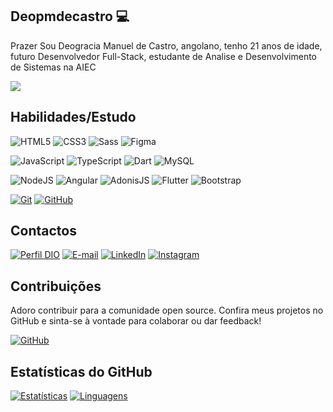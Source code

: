
## Deopmdecastro 💻
Prazer Sou Deogracia Manuel de Castro, angolano, tenho 21 anos de idade, futuro Desenvolvedor Full-Stack, estudante de Analise e Desenvolvimento de Sistemas na AIEC

<a href="https://visitorbadge.io/status?path=https%3A%2F%2Fgithub.com%2Fdeopmdecastro">
    <img src="https://api.visitorbadge.io/api/combined?path=https%3A%2F%2Fgithub.com%2Fdeopmdecastro&label=Visitantes%20(HOJE%2FTotal)&labelColor=%2360a7e0&countColor=%2360a7e0&labelStyle=upper" />
</a>


## Habilidades/Estudo

![HTML5](https://img.shields.io/badge/HTML5-E34F26?style=for-the-badge&logo=html5&logoColor=white)
![CSS3](https://img.shields.io/badge/CSS3-000?style=for-the-badge&logo=css3&logoColor=E94D5F)
![Sass](https://img.shields.io/badge/Sass-000?style=for-the-badge&logo=sass)
![Figma](https://img.shields.io/badge/figma-%23F24E1E.svg?style=for-the-badge&logo=figma&logoColor=white)

![JavaScript](https://img.shields.io/badge/JavaScript-000?style=for-the-badge&logo=javascript&logoColor=30A3DC)
![TypeScript](https://img.shields.io/badge/TypeScript-007ACC?style=for-the-badge&logo=typescript&logoColor=white)
![Dart](https://img.shields.io/badge/Dart-0175C2?style=for-the-badge&logo=dart&logoColor=white)
![MySQL](https://img.shields.io/badge/mysql-%2300f.svg?style=for-the-badge&logo=mysql&logoColor=white)

![NodeJS](https://img.shields.io/badge/node.js-6DA55F?style=for-the-badge&logo=node.js&logoColor=white)
![Angular](https://img.shields.io/badge/Angular-DD0031?style=for-the-badge&logo=angular&logoColor=white)
![AdonisJS](https://img.shields.io/badge/adonisjs-%23220052.svg?style=for-the-badge&logo=adonisjs&logoColor=white)
![Flutter](https://img.shields.io/badge/Flutter-02569B?style=for-the-badge&logo=flutter&logoColor=white)
![Bootstrap](https://img.shields.io/badge/-boostrap-0D1117?style=for-the-badge&logo=bootstrap&labelColor=0D1117)

[![Git](https://img.shields.io/badge/Git-000?style=for-the-badge&logo=git&logoColor=E94D5F)](https://git-scm.com/doc)
[![GitHub](https://img.shields.io/badge/GitHub-000?style=for-the-badge&logo=github&logoColor=30A3DC)](https://docs.github.com/)




## Contactos


[![Perfil DIO](https://img.shields.io/badge/-Meu%20Perfil%20na%20DIO-60a7e0?style=for-the-badge)](https://web.dio.me/users/deopmdecastro?tab=achievements)
[![E-mail](https://img.shields.io/badge/-Email-000?style=for-the-badge&logo=microsoft-outlook&logoColor=E94D5F)](mailto:deopmdecastro@gmail.com)
[![LinkedIn](https://img.shields.io/badge/-LinkedIn-000?style=for-the-badge&logo=linkedin&logoColor=30A3DC)](https://www.linkedin.com/in/deogracias-de-castro-6a4a8a296/)
[![Instagram](https://img.shields.io/badge/-Instagram-%23E4405F?style=for-the-badge&logo=instagram&logoColor=white)](https://www.instagram.com/deo.castro_/)


## Contribuições
Adoro contribuir para a comunidade open source. Confira meus projetos no GitHub e sinta-se à vontade para colaborar ou dar feedback!

[![GitHub](https://img.shields.io/github/followers/deopmdecastro?label=Siga%20no%20GitHub&style=social)](link-do-seu-perfil)

## Estatísticas do GitHub
[![Estatísticas](https://github-readme-stats.vercel.app/api?username=deopmdecastro&show_icons=true&locale=pt-BR&&theme=dark)](https://github.com/deopmdecastro?tab=repositories)
[![Linguagens](https://github-readme-stats.vercel.app/api/top-langs/?username=deopmdecastro&layout=compact&locale=pt-BR&&theme=dark)](https://github.com/deopmdecastro?tab=repositories)



